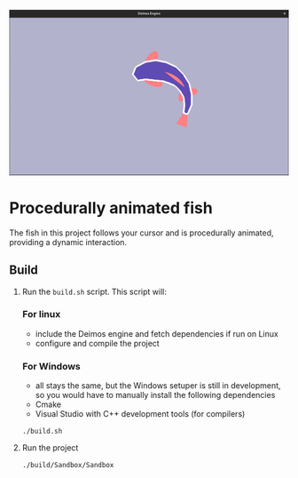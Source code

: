 ![alt text](Sandbox/assets/screenshots/image.png)

# Procedurally animated fish
The fish in this project follows your cursor and is procedurally animated, providing a dynamic interaction.

## Build
1. Run the `build.sh` script. This script will:
    ### For linux
    - include the Deimos engine and fetch dependencies if run on Linux
    - configure and compile the project
    ### For Windows
    - all stays the same, but the Windows setuper is still in development, so you would have to manually install the following dependencies
    * Cmake 
    * Visual Studio with C++ development tools (for compilers)
    ```
    ./build.sh
    ```
 2. Run the project
    ```
    ./build/Sandbox/Sandbox
    ```